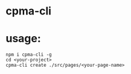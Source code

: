 # cpma-cli
# usage:
```
npm i cpma-cli -g
cd <your-project>
cpma-cli create ./src/pages/<your-page-name>

